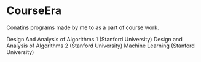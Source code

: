 CourseEra
=========

Conatins programs made by me to as a part of course work.

Design And Analysis of Algorithms 1 (Stanford University)
Design and Analysis of Algorithms 2 (Stanford University)
Machine Learning (Stanford University)
